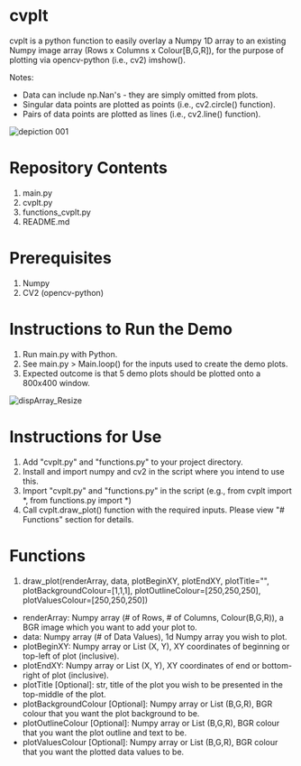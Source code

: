 # cvplt
cvplt is a python function to easily overlay a Numpy 1D array to an existing Numpy image array (Rows x Columns x Colour[B,G,R]), for the purpose of plotting via opencv-python (i.e., cv2) imshow().

Notes:
- Data can include np.Nan's - they are simply omitted from plots.
- Singular data points are plotted as points (i.e., cv2.circle() function).
- Pairs of data points are plotted as lines (i.e., cv2.line() function).

![depiction 001](https://github.com/benfpv/cvplt/assets/55154673/b530c88e-9a92-4d31-a2aa-99e7ac4c821c)

# Repository Contents
1. main.py
2. cvplt.py
3. functions_cvplt.py
4. README.md

# Prerequisites
1. Numpy
2. CV2 (opencv-python)

# Instructions to Run the Demo
1. Run main.py with Python.
2. See main.py > Main.loop() for the inputs used to create the demo plots.
3. Expected outcome is that 5 demo plots should be plotted onto a 800x400 window.

![dispArray_Resize](https://github.com/benfpv/cvplt/assets/55154673/5c392636-13fb-45b8-88a1-12eb04732261)

# Instructions for Use
1. Add "cvplt.py" and "functions.py" to your project directory.
2. Install and import numpy and cv2 in the script where you intend to use this.
3. Import "cvplt.py" and "functions.py" in the script (e.g., from cvplt import *, from functions.py import *)
4. Call cvplt.draw_plot() function with the required inputs. Please view "# Functions" section for details.

# Functions
1. draw_plot(renderArray, data, plotBeginXY, plotEndXY, plotTitle="", plotBackgroundColour=[1,1,1], plotOutlineColour=[250,250,250], plotValuesColour=[250,250,250])
  - renderArray: Numpy array (# of Rows, # of Columns, Colour(B,G,R)), a BGR image which you want to add your plot to.
  - data: Numpy array (# of Data Values), 1d Numpy array you wish to plot.
  - plotBeginXY: Numpy array or List (X, Y), XY coordinates of beginning or top-left of plot (inclusive).
  - plotEndXY: Numpy array or List (X, Y), XY coordinates of end or bottom-right of plot (inclusive).
  - plotTitle [Optional]: str, title of the plot you wish to be presented in the top-middle of the plot.
  - plotBackgroundColour [Optional]: Numpy array or List (B,G,R), BGR colour that you want the plot background to be.
  - plotOutlineColour [Optional]: Numpy array or List (B,G,R), BGR colour that you want the plot outline and text to be.
  - plotValuesColour [Optional]: Numpy array or List (B,G,R), BGR colour that you want the plotted data values to be.
